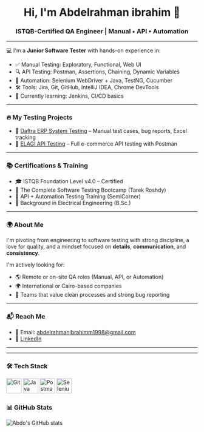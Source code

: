 <h1 align="center">Hi, I'm Abdelrahman ibrahim 👋</h1>
<h3 align="center">ISTQB-Certified QA Engineer | Manual • API • Automation</h3>

---

💻 I'm a **Junior Software Tester** with hands-on experience in:

- ✅ Manual Testing: Exploratory, Functional, Web UI
- 🔍 API Testing: Postman, Assertions, Chaining, Dynamic Variables
- 🤖 Automation: Selenium WebDriver + Java, TestNG, Cucumber
- 🛠 Tools: Jira, Git, GitHub, IntelliJ IDEA, Chrome DevTools
- 🧠 Currently learning: Jenkins, CI/CD basics

---

### 🔥 My Testing Projects

- 📌 [Daftra ERP System Testing](https://github.com/abdelrahmanahmedd1998/Daftra-ERP-) – Manual test cases, bug reports, Excel tracking
- 📌 [ELAGI API Testing](https://github.com/abdelrahmanahmedd1998/Elagi-API-testing) – Full e-commerce API testing with Postman

---

### 📚 Certifications & Training

- 🎓 ISTQB Foundation Level v4.0 – Certified  
- 🧪 The Complete Software Testing Bootcamp (Tarek Roshdy)  
- 🧰 API + Automation Testing Training (SemiCorner)  
- 📗 Background in Electrical Engineering (B.Sc.)

---

### 🌍 About Me

I'm pivoting from engineering to software testing with strong discipline, a love for quality, and a mindset focused on **details**, **communication**, and **consistency**.

I'm actively looking for:
- 🌎 Remote or on-site QA roles (Manual, API, or Automation)
- 🌍 International or Cairo-based companies
- 🤝 Teams that value clean processes and strong bug reporting

---

### 📬 Reach Me

- 📧 Email: abdelrahmanibrahimm1998@gmail.com  
- 🔗 [LinkedIn](https://www.linkedin.com/in/your-link-here)  

---
---

### 🛠️ Tech Stack

<p align="left">
  <img src="https://cdn.jsdelivr.net/gh/devicons/devicon/icons/git/git-original.svg" alt="Git" width="40" height="40"/>
  <img src="https://cdn.jsdelivr.net/gh/devicons/devicon/icons/java/java-original.svg" alt="Java" width="40" height="40"/>
  <img src="https://www.vectorlogo.zone/logos/getpostman/getpostman-icon.svg" alt="Postman" width="40" height="40"/>
  <img src="https://cdn.jsdelivr.net/gh/devicons/devicon/icons/selenium/selenium-original.svg" alt="Selenium" width="40" height="40"/>
</p>

### 📊 GitHub Stats

![Abdo's GitHub stats](https://github-readme-stats.vercel.app/api?username=abdelrahmanahmedd1998&show_icons=true&theme=tokyonight&hide_title=true)

